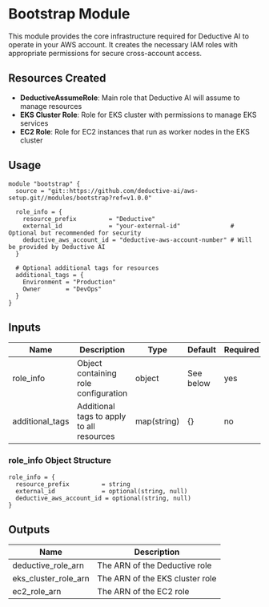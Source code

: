 # Bootstrap Module

This module provides the core infrastructure required for Deductive AI to operate in your AWS account. It creates the necessary IAM roles with appropriate permissions for secure cross-account access.

## Resources Created

- **DeductiveAssumeRole**: Main role that Deductive AI will assume to manage resources
- **EKS Cluster Role**: Role for EKS cluster with permissions to manage EKS services
- **EC2 Role**: Role for EC2 instances that run as worker nodes in the EKS cluster

## Usage

```hcl
module "bootstrap" {
  source = "git::https://github.com/deductive-ai/aws-setup.git//modules/bootstrap?ref=v1.0.0"

  role_info = {
    resource_prefix         = "Deductive"
    external_id             = "your-external-id"              # Optional but recommended for security
    deductive_aws_account_id = "deductive-aws-account-number" # Will be provided by Deductive AI
  }

  # Optional additional tags for resources
  additional_tags = {
    Environment = "Production"
    Owner       = "DevOps"
  }
}
```

## Inputs

| Name | Description | Type | Default | Required |
|------|-------------|------|---------|----------|
| role_info | Object containing role configuration | object | See below | yes |
| additional_tags | Additional tags to apply to all resources | map(string) | {} | no |

### role_info Object Structure

```hcl
role_info = {
  resource_prefix         = string
  external_id             = optional(string, null)
  deductive_aws_account_id = optional(string, null)
}
```

## Outputs

| Name | Description |
|------|-------------|
| deductive_role_arn | The ARN of the Deductive role |
| eks_cluster_role_arn | The ARN of the EKS cluster role |
| ec2_role_arn | The ARN of the EC2 role | 
